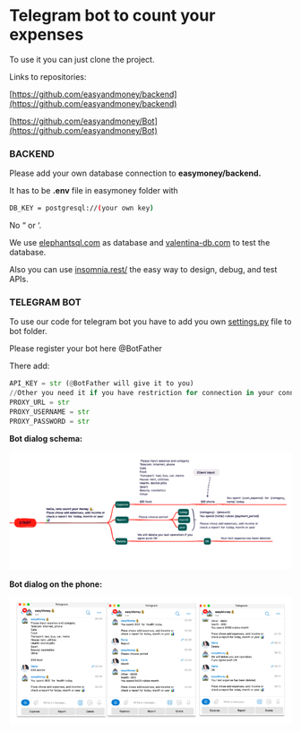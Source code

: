 # Telegram bot to count your expenses

To use it you can just clone the project.

Links to repositories:

[https://github.com/easyandmoney/backend](https://github.com/easyandmoney/backend)

[https://github.com/easyandmoney/Bot](https://github.com/easyandmoney/Bot)

### BACKEND

Please add your own database connection to **easymoney/backend.**

It has to be **.env** file in easymoney folder with

```bash
DB_KEY = postgresql://(your own key)
```

No “ or ‘.

We use [elephantsql.com](http://www.elephantsql.com/) as database and  [valentina-db.com](https://www.valentina-db.com/en/) to test the database.

Also you can use [insomnia.rest/](https://insomnia.rest/)  the easy way to design, debug, and test APIs.

### TELEGRAM BOT

To use our code for telegram bot you have to add you own [settings.py](http://settings.py) file to bot folder.

Please register your bot here @BotFather

There add:

```python
API_KEY = str (@BotFather will give it to you)
//Other you need it if you have restriction for connection in your conntry://
PROXY_URL = str
PROXY_USERNAME = str
PROXY_PASSWORD = str
```
**Bot dialog schema:**

![Alt text](bot_dialog.schema.png)

**Bot dialog on the phone:**

![Alt text](bot_dialog_pc.png)
